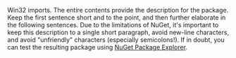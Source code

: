 ﻿Win32 imports. The entire contents provide the description for the package. Keep the first sentence short and to the point, and then further elaborate in the following sentences. Due to the limitations of NuGet, it's important to keep this description to a single short paragraph, avoid new-line characters, and avoid "unfriendly" characters (especially semicolons!). If in doubt, you can test the resulting package using [NuGet Package Explorer](https://github.com/NuGetPackageExplorer/NuGetPackageExplorer).